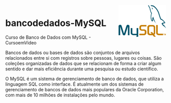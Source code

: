<img src="icone-my-sql.png" align="right" width="150">

# bancodedados-MySQL

Curso de Banco de Dados com MySQL - CursoemVideo

Bancos de dados ou bases de dados são conjuntos de arquivos relacionados entre si com registros sobre pessoas, lugares ou coisas. São coleções organizadas de dados que se relacionam de forma a criar algum sentido e dar mais eficiência durante uma pesquisa ou estudo científico.

O MySQL é um sistema de gerenciamento de banco de dados, que utiliza a linguagem SQL como interface. É atualmente um dos sistemas de gerenciamento de bancos de dados mais populares da Oracle Corporation, com mais de 10 milhões de instalações pelo mundo.